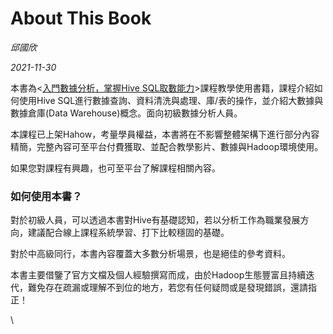 # About This Book

_邱國欣_

_2021-11-30_

本書為<[入門數據分析，掌握Hive SQL取數能力](http://hahow.in/cr/andyrockhive)>課程教學使用書籍，課程介紹如何使用Hive SQL進行數據查詢、資料清洗與處理、庫/表的操作，並介紹大數據與數據倉庫(Data Warehouse)概念。面向初級數據分析人員。&#x20;

本課程已上架Hahow，考量學員權益，本書將在不影響整體架構下進行部分內容精簡，完整內容可至平台付費獲取、並配合教學影片、數據與Hadoop環境使用。&#x20;

如果您對課程有興趣，也可至平台了解課程相關內容。&#x20;

### 如何使用本書？&#x20;

對於初級人員，可以透過本書對Hive有基礎認知，若以分析工作為職業發展方向，建議配合線上課程系統學習、打下比較穩固的基礎。&#x20;

對於中高級同行，本書內容覆蓋大多數分析場景，也是絕佳的參考資料。&#x20;



本書主要借鑒了官方文檔及個人經驗撰寫而成，由於Hadoop生態豐富且持續迭代，難免存在疏漏或理解不到位的地方，若您有任何疑問或是發現錯誤，還請指正！





\
